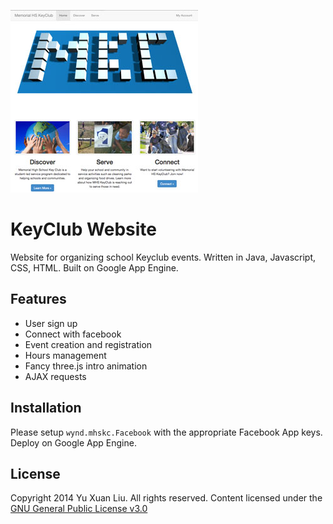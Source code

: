 ![Keyclub](img/preview.jpg)

KeyClub Website
===============

Website for organizing school Keyclub events. Written in Java, Javascript, CSS, HTML. Built on Google App Engine.

Features
----------
- User sign up
- Connect with facebook
- Event creation and registration
- Hours management
- Fancy three.js intro animation
- AJAX requests

Installation
-------------
Please setup ```wynd.mhskc.Facebook``` with the appropriate Facebook App keys. Deploy on Google App Engine.

License
--------

Copyright 2014 Yu Xuan Liu. All rights reserved. Content licensed under the [GNU General Public License v3.0](LICENSE)
